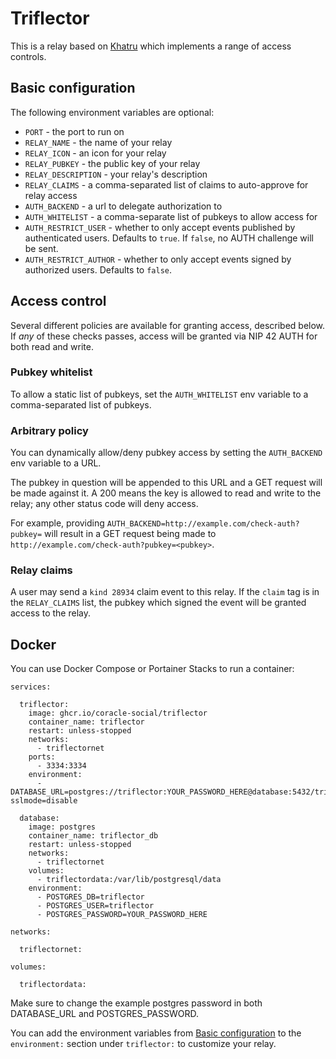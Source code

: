 # Triflector

This is a relay based on [Khatru](https://github.com/fiatjaf/khatru) which implements a range of access controls.

## Basic configuration

The following environment variables are optional:

- `PORT` - the port to run on
- `RELAY_NAME` - the name of your relay
- `RELAY_ICON` - an icon for your relay
- `RELAY_PUBKEY` - the public key of your relay
- `RELAY_DESCRIPTION` - your relay's description
- `RELAY_CLAIMS` - a comma-separated list of claims to auto-approve for relay access
- `AUTH_BACKEND` - a url to delegate authorization to
- `AUTH_WHITELIST` - a comma-separate list of pubkeys to allow access for
- `AUTH_RESTRICT_USER` - whether to only accept events published by authenticated users. Defaults to `true`. If `false`, no AUTH challenge will be sent.
- `AUTH_RESTRICT_AUTHOR` - whether to only accept events signed by authorized users. Defaults to `false`.

## Access control

Several different policies are available for granting access, described below. If _any_ of these checks passes, access will be granted via NIP 42 AUTH for both read and write.

### Pubkey whitelist

To allow a static list of pubkeys, set the `AUTH_WHITELIST` env variable to a comma-separated list of pubkeys.

### Arbitrary policy

You can dynamically allow/deny pubkey access by setting the `AUTH_BACKEND` env variable to a URL.

The pubkey in question will be appended to this URL and a GET request will be made against it. A 200 means the key is allowed to read and write to the relay; any other status code will deny access.

For example, providing `AUTH_BACKEND=http://example.com/check-auth?pubkey=` will result in a GET request being made to `http://example.com/check-auth?pubkey=<pubkey>`.

### Relay claims

A user may send a `kind 28934` claim event to this relay. If the `claim` tag is in the `RELAY_CLAIMS` list, the pubkey which signed the event will be granted access to the relay.

## Docker

You can use Docker Compose or Portainer Stacks to run a container:

```
services:

  triflector:
    image: ghcr.io/coracle-social/triflector
    container_name: triflector
    restart: unless-stopped
    networks:
      - triflectornet
    ports:
      - 3334:3334
    environment:
      - DATABASE_URL=postgres://triflector:YOUR_PASSWORD_HERE@database:5432/triflector?sslmode=disable

  database:
    image: postgres
    container_name: triflector_db
    restart: unless-stopped
    networks:
      - triflectornet
    volumes:
      - triflectordata:/var/lib/postgresql/data
    environment:
      - POSTGRES_DB=triflector
      - POSTGRES_USER=triflector
      - POSTGRES_PASSWORD=YOUR_PASSWORD_HERE

networks:

  triflectornet:

volumes:

  triflectordata:
```

Make sure to change the example postgres password in both DATABASE_URL and POSTGRES_PASSWORD.

You can add the environment variables from [Basic configuration](#basic-configuration) to the `environment:` section under `triflector:` to customize your relay.
